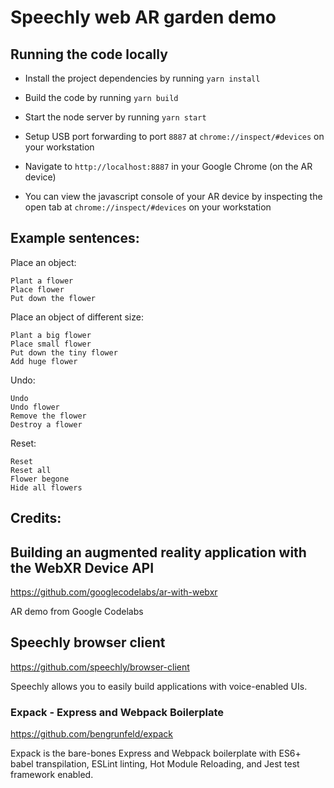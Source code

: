# Speechly web AR garden demo

## Running the code locally

* Install the project dependencies by running `yarn install`
* Build the code by running `yarn build`
* Start the node server by running `yarn start`

* Setup USB port forwarding to port `8887` at `chrome://inspect/#devices` on your workstation
* Navigate to `http://localhost:8887` in your Google Chrome (on the AR device)
* You can view the javascript console of your AR device by inspecting the open tab at `chrome://inspect/#devices` on your workstation

## Example sentences: 

Place an object:
```
Plant a flower
Place flower
Put down the flower
```

Place an object of different size:
```
Plant a big flower
Place small flower
Put down the tiny flower
Add huge flower
```

Undo:
```
Undo
Undo flower
Remove the flower
Destroy a flower
```

Reset:
```
Reset
Reset all
Flower begone
Hide all flowers
```

## Credits: 

## Building an augmented reality application with the WebXR Device API
https://github.com/googlecodelabs/ar-with-webxr

AR demo from Google Codelabs

## Speechly browser client
https://github.com/speechly/browser-client

Speechly allows you to easily build applications with voice-enabled UIs.

### Expack - Express and Webpack Boilerplate
https://github.com/bengrunfeld/expack

Expack is the bare-bones Express and Webpack boilerplate with ES6+ babel transpilation, ESLint linting, Hot Module Reloading, and Jest test framework enabled.
